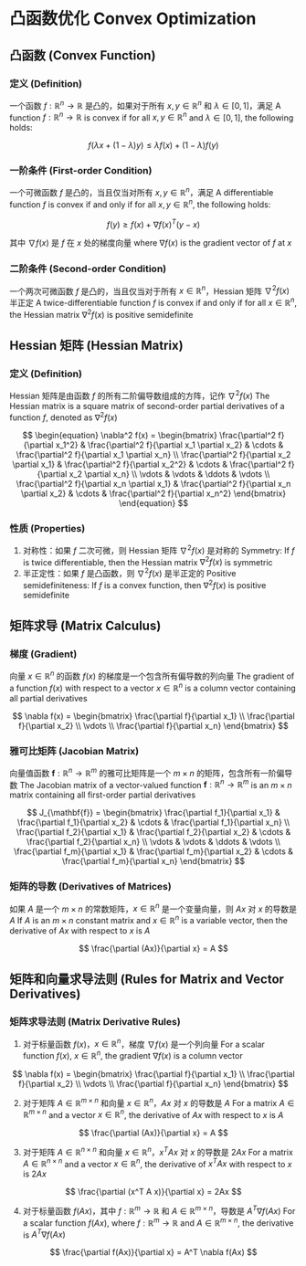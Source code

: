 # 凸函数优化 Convex Optimization

## 凸函数 (Convex Function)

### 定义 (Definition)

一个函数 $f: \mathbb{R}^n \to \mathbb{R}$ 是凸的，如果对于所有 $x, y \in \mathbb{R}^n$ 和 $\lambda \in [0, 1]$，满足
A function $f: \mathbb{R}^n \to \mathbb{R}$ is convex if for all $x, y \in \mathbb{R}^n$ and $\lambda \in [0, 1]$, the following holds:

$$
f(\lambda x + (1 - \lambda) y) \leq \lambda f(x) + (1 - \lambda) f(y)
$$

### 一阶条件 (First-order Condition)

一个可微函数 $f$ 是凸的，当且仅当对所有 $x, y \in \mathbb{R}^n$，满足
A differentiable function $f$ is convex if and only if for all $x, y \in \mathbb{R}^n$, the following holds:

$$
f(y) \geq f(x) + \nabla f(x)^T (y - x)
$$

其中 $\nabla f(x)$ 是 $f$ 在 $x$ 处的梯度向量
where $\nabla f(x)$ is the gradient vector of $f$ at $x$

### 二阶条件 (Second-order Condition)

一个两次可微函数 $f$ 是凸的，当且仅当对于所有 $x \in \mathbb{R}^n$，Hessian 矩阵 $\nabla^2 f(x)$ 半正定
A twice-differentiable function $f$ is convex if and only if for all $x \in \mathbb{R}^n$, the Hessian matrix $\nabla^2 f(x)$ is positive semidefinite

## Hessian 矩阵 (Hessian Matrix)

### 定义 (Definition)

Hessian 矩阵是由函数 $f$ 的所有二阶偏导数组成的方阵，记作 $\nabla^2 f(x)$
The Hessian matrix is a square matrix of second-order partial derivatives of a function $f$, denoted as $\nabla^2 f(x)$

$$
\begin{equation}
\nabla^2 f(x) = \begin{bmatrix}
\frac{\partial^2 f}{\partial x_1^2} & \frac{\partial^2 f}{\partial x_1 \partial x_2} & \cdots & \frac{\partial^2 f}{\partial x_1 \partial x_n} \\
\frac{\partial^2 f}{\partial x_2 \partial x_1} & \frac{\partial^2 f}{\partial x_2^2} & \cdots & \frac{\partial^2 f}{\partial x_2 \partial x_n} \\
\vdots & \vdots & \ddots & \vdots \\
\frac{\partial^2 f}{\partial x_n \partial x_1} & \frac{\partial^2 f}{\partial x_n \partial x_2} & \cdots & \frac{\partial^2 f}{\partial x_n^2}
\end{bmatrix}
\end{equation}
$$

### 性质 (Properties)

1. 对称性：如果 $f$ 二次可微，则 Hessian 矩阵 $\nabla^2 f(x)$ 是对称的
Symmetry: If $f$ is twice differentiable, then the Hessian matrix $\nabla^2 f(x)$ is symmetric
2. 半正定性：如果 $f$ 是凸函数，则 $\nabla^2 f(x)$ 是半正定的
Positive semidefiniteness: If $f$ is a convex function, then $\nabla^2 f(x)$ is positive semidefinite

## 矩阵求导 (Matrix Calculus)

### 梯度 (Gradient)

向量 $x \in \mathbb{R}^n$ 的函数 $f(x)$ 的梯度是一个包含所有偏导数的列向量
The gradient of a function $f(x)$ with respect to a vector $x \in \mathbb{R}^n$ is a column vector containing all partial derivatives

$$
\nabla f(x) = \begin{bmatrix}
\frac{\partial f}{\partial x_1} \\
\frac{\partial f}{\partial x_2} \\
\vdots \\
\frac{\partial f}{\partial x_n}
\end{bmatrix}
$$

### 雅可比矩阵 (Jacobian Matrix)

向量值函数 $\mathbf{f}: \mathbb{R}^n \to \mathbb{R}^m$ 的雅可比矩阵是一个 $m \times n$ 的矩阵，包含所有一阶偏导数
The Jacobian matrix of a vector-valued function $\mathbf{f}: \mathbb{R}^n \to \mathbb{R}^m$ is an $m \times n$ matrix containing all first-order partial derivatives

$$
J_{\mathbf{f}} = \begin{bmatrix}
\frac{\partial f_1}{\partial x_1} & \frac{\partial f_1}{\partial x_2} & \cdots & \frac{\partial f_1}{\partial x_n} \\
\frac{\partial f_2}{\partial x_1} & \frac{\partial f_2}{\partial x_2} & \cdots & \frac{\partial f_2}{\partial x_n} \\
\vdots & \vdots & \ddots & \vdots \\
\frac{\partial f_m}{\partial x_1} & \frac{\partial f_m}{\partial x_2} & \cdots & \frac{\partial f_m}{\partial x_n}
\end{bmatrix}
$$

### 矩阵的导数 (Derivatives of Matrices)

如果 $A$ 是一个 $m \times n$ 的常数矩阵，$x \in \mathbb{R}^n$ 是一个变量向量，则 $Ax$ 对 $x$ 的导数是 $A$
If $A$ is an $m \times n$ constant matrix and $x \in \mathbb{R}^n$ is a variable vector, then the derivative of $Ax$ with respect to $x$ is $A$

$$
\frac{\partial (Ax)}{\partial x} = A
$$

## 矩阵和向量求导法则 (Rules for Matrix and Vector Derivatives)

### 矩阵求导法则 (Matrix Derivative Rules)

1. 对于标量函数 $f(x)$，$x \in \mathbb{R}^n$，梯度 $\nabla f(x)$ 是一个列向量
For a scalar function $f(x)$, $x \in \mathbb{R}^n$, the gradient $\nabla f(x)$ is a column vector

$$
\nabla f(x) = \begin{bmatrix}
\frac{\partial f}{\partial x_1} \\
\frac{\partial f}{\partial x_2} \\
\vdots \\
\frac{\partial f}{\partial x_n}
\end{bmatrix}
$$

2. 对于矩阵 $A \in \mathbb{R}^{m \times n}$ 和向量 $x \in \mathbb{R}^n$，$Ax$ 对 $x$ 的导数是 $A$
For a matrix $A \in \mathbb{R}^{m \times n}$ and a vector $x \in \mathbb{R}^n$, the derivative of $Ax$ with respect to $x$ is $A$

$$
\frac{\partial (Ax)}{\partial x} = A
$$

3. 对于矩阵 $A \in \mathbb{R}^{n \times n}$ 和向量 $x \in \mathbb{R}^n$，$x^T A x$ 对 $x$ 的导数是 $2Ax$
For a matrix $A \in \mathbb{R}^{n \times n}$ and a vector $x \in \mathbb{R}^n$, the derivative of $x^T A x$ with respect to $x$ is $2Ax$

$$
\frac{\partial (x^T A x)}{\partial x} = 2Ax
$$

4. 对于标量函数 $f(Ax)$，其中 $f: \mathbb{R}^m \to \mathbb{R}$ 和 $A \in \mathbb{R}^{m \times n}$，导数是 $A^T \nabla f(Ax)$
For a scalar function $f(Ax)$, where $f: \mathbb{R}^m \to \mathbb{R}$ and $A \in \mathbb{R}^{m \times n}$, the derivative is $A^T \nabla f(Ax)$

$$
\frac{\partial f(Ax)}{\partial x} = A^T \nabla f(Ax)
$$
